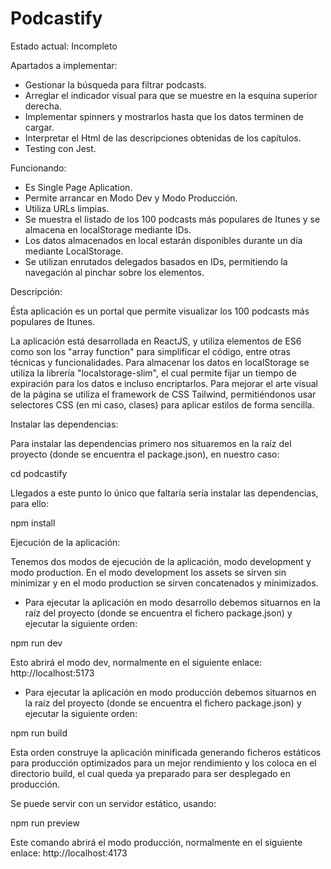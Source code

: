 
# Podcastify

Estado actual: Incompleto 

Apartados a implementar: 

- Gestionar la búsqueda para filtrar podcasts.
- Arreglar el indicador visual para que se muestre en la esquina superior derecha.
- Implementar spinners y mostrarlos hasta que los datos terminen de cargar.
- Interpretar el Html de las descripciones obtenidas de los capítulos.
- Testing con Jest.

Funcionando:

- Es Single Page Aplication.
- Permite arrancar en Modo Dev y Modo Producción.
- Utiliza URLs limpias.
- Se muestra el listado de los 100 podcasts más populares de Itunes y se almacena en localStorage mediante IDs.
- Los datos almacenados en local estarán disponibles durante un día mediante LocalStorage.
- Se utilizan enrutados delegados basados en IDs, permitiendo la navegación al pinchar sobre los elementos.

Descripción: 

Ésta aplicación es un portal que permite visualizar los 100 podcasts más populares de Itunes. 

La aplicación está desarrollada en ReactJS, y utiliza elementos de ES6 como son los "array function" para simplificar el código, entre otras técnicas y funcionalidades.
Para almacenar los datos en localStorage se utiliza la librería "localstorage-slim", el cual permite fijar un tiempo de expiración para los datos e incluso encriptarlos.
Para mejorar el arte visual de la página se utiliza el framework de CSS Tailwind, permitiéndonos usar selectores CSS (en mi caso, clases) para aplicar estilos de forma sencilla.

Instalar las dependencias: 

Para instalar las dependencias primero nos situaremos en la raíz del proyecto (donde se encuentra el package.json), en nuestro caso: 

cd podcastify

Llegados a este punto lo único que faltaría sería instalar las dependencias, para ello: 

npm install

Ejecución de la aplicación:

Tenemos dos modos de ejecución de la aplicación, modo development y modo production. En el modo development los assets se sirven sin minimizar y en el modo production se sirven concatenados y minimizados.

- Para ejecutar la aplicación en modo desarrollo debemos situarnos en la raíz del proyecto (donde se encuentra el fichero package.json) y ejecutar la siguiente orden: 

npm run dev

Esto abrirá el modo dev, normalmente en el siguiente enlace: http://localhost:5173

- Para ejecutar la aplicación en modo producción debemos situarnos en la raíz del proyecto (donde se encuentra el fichero package.json) y ejecutar la siguiente orden:

npm run build

Esta orden construye la aplicación minificada generando ficheros estáticos para producción optimizados para un mejor rendimiento y los coloca en el directorio build, el cual queda ya preparado para ser desplegado en producción.

Se puede servir con un servidor estático, usando:

npm run preview

Este comando abrirá el modo producción, normalmente en el siguiente enlace: http://localhost:4173
